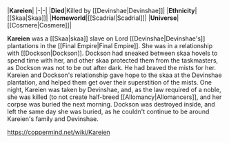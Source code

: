 |**Kareien**|
|-|-|
|**Died**|Killed by [[Devinshae\|Devinshae]]|
|**Ethnicity**|[[Skaa\|Skaa]]|
|**Homeworld**|[[Scadrial\|Scadrial]]|
|**Universe**|[[Cosmere\|Cosmere]]|

**Kareien** was a [[Skaa\|skaa]] slave on Lord [[Devinshae\|Devinshae's]] plantations in the [[Final Empire\|Final Empire]].
She was in a relationship with [[Dockson\|Dockson]]. Dockson had sneaked between skaa hovels to spend time with her, and other skaa protected them from the taskmasters, as Dockson was not to be out after dark. He had braved the mists for her. Kareien and Dockson's relationship gave hope to the skaa at the Devinshae plantation, and helped them get over their superstition of the mists.
One night, Kareien was taken by Devinshae, and, as the law required of a noble, she was killed (to not create half-breed [[Allomancy\|Allomancers]], and her corpse was buried the next morning. Dockson was destroyed inside, and left the same day she was buried, as he couldn't continue to be around Kareien's family and Devinshae.



https://coppermind.net/wiki/Kareien